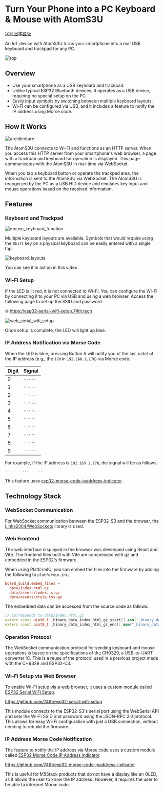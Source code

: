 # Turn Your Phone into a PC Keyboard & Mouse with AtomS3U

[🇯🇵 日本語版](./README_ja.md)

An IoT device with AtomS3U turns your smartphone into a real USB keyboard and trackpad for any PC.

![top](docs/top.png)

## Overview

- Use your smartphone as a USB keyboard and trackpad.
- Unlike typical ESP32 Bluetooth devices, it operates as a USB device, requiring no special setup on the PC.
- Easily input symbols by switching between multiple keyboard layouts.
- Wi-Fi can be configured via USB, and it includes a feature to notify the IP address using Morse code.

## How it Works

![architecture](docs/architecture.drawio.svg)

The AtomS3U connects to Wi-Fi and functions as an HTTP server.
When you access this HTTP server from your smartphone's web browser, a page with a trackpad and keyboard for operation is displayed.
This page communicates with the AtomS3U in real-time via WebSocket.

When you tap a keyboard button or operate the trackpad area, the information is sent to the AtomS3U via WebSocket.
The AtomS3U is recognized by the PC as a USB HID device and emulates key input and mouse operations based on the received information.

## Features

### Keyboard and Trackpad

![mouse_keyboard_function](docs/mouse_keyboard_function.drawio.svg)

Multiple keyboard layouts are available.
Symbols that would require using the `Shift` key on a physical keyboard can be easily entered with a single tap.

![keyboard_layouts](docs/keyboard_layouts.drawio.svg)

You can see it in action in this video.

### Wi-Fi Setup

If the LED is lit red, it is not connected to Wi-Fi.
You can configure the Wi-Fi by connecting it to your PC via USB and using a web browser.
Access the following page to set up the SSID and password.

🌐 https://esp32-serial-wifi-setup.74th.tech

![web_serial_wifi_setup](docs/web_serial_wifi_setup.png)

Once setup is complete, the LED will light up blue.

### IP Address Notification via Morse Code

When the LED is blue, pressing Button A will notify you of the last octet of the IP address (e.g., the `178` in `192.168.1.178`) via Morse code.

| Digit | Signal  |
| ---- | ----- |
| 0    | `-----` |
| 1    | `·----` |
| 2    | `··---` |
| 3    | `···--` |
| 4    | `····-` |
| 5    | `·····` |
| 6    | `-····` |
| 7    | `--···` |
| 8    | `---··` |
| 9    | `----·` |

For example, if the IP address is `192.168.1.178`, the signal will be as follows:

```
·---- --··· ---··
```

This feature uses [esp32-morse-code-ipaddress-indicator](https://github.com/74th/esp32-morse-code-ipaddress-indicator).

## Technology Stack

### WebSocket Communication

For WebSocket communication between the ESP32-S3 and the browser, the [Links2004/WebSockets](https://github.com/Links2004/arduinoWebSockets) library is used.

### Web Frontend

The web interface displayed in the browser was developed using React and Vite.
The frontend files built with Vite are compressed with gz and embedded in the ESP32's firmware.

When using PlatformIO, you can embed the files into the firmware by adding the following to `platformio.ini`.

```ini
board_build.embed_files =
  data/index.html.gz
  data/assets/index.js.gz
  data/assets/style.css.gz
```

The embedded data can be accessed from the source code as follows:

```cpp
// Corresponds to data/index.html.gz
extern const uint8_t _binary_data_index_html_gz_start[] asm("_binary_data_index_html_gz_start");
extern const uint8_t _binary_data_index_html_gz_end[] asm("_binary_data_index_html_gz_end");
```

### Operation Protocol

The WebSocket communication protocol for sending keyboard and mouse operations is based on the specifications of the CH9329, a USB-to-UART converter IC.
This is a reuse of the protocol used in a previous project made with the CH9329 and ESP32-C3.

### Wi-Fi Setup via Web Browser

To enable Wi-Fi setup via a web browser, it uses a custom module called [ESP32 Serial WiFi Setup](https://github.com/74th/esp32-serial-wifi-setup).

https://github.com/74th/esp32-serial-wifi-setup

This module connects to the ESP32-S3's serial port using the WebSerial API and sets the Wi-Fi SSID and password using the JSON-RPC 2.0 protocol.
This allows for easy Wi-Fi configuration with just a USB connection, without needing to rebuild the firmware.

### IP Address Morse Code Notification

The feature to notify the IP address via Morse code uses a custom module called [ESP32 Morse Code IP Address Indicator](https://github.com/74th/esp32-morse-code-ipaddress-indicator).

https://github.com/74th/esp32-morse-code-ipaddress-indicator

This is useful for M5Stack products that do not have a display like an OLED, as it allows the user to know the IP address.
However, it requires the user to be able to interpret Morse code.
